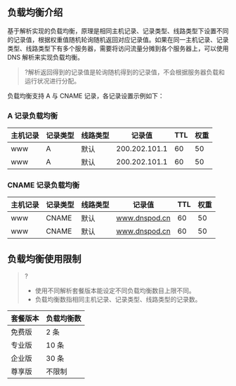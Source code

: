 
## 负载均衡介绍

基于解析实现的负载均衡，原理是相同主机记录、记录类型、线路类型下设置不同的记录值，根据权重值随机轮询随机返回对应记录值。如果在同一主机记录、记录类型、线路类型下有多个服务器，需要将访问流量分摊到各个服务器上，可以使用 DNS 解析来实现负载均衡。

>?解析返回得到的记录值是轮询随机得到的记录值，不会根据服务器负载和运行状况进行分配。

负载均衡支持 A  与 CNAME 记录，各记录设置示例如下：

###  A 记录负载均衡

| 主机记录 | 记录类型 | 线路类型 | 记录值	|TTL |权重 |
|---------|---------|---------|---------|---------|---------|
| www | A | 默认 | 200.202.101.1 | 60 |50|
| www | A | 默认 | 200.202.101.1 | 60 |50|


###   CNAME 记录负载均衡

| 主机记录 | 记录类型 | 线路类型 | 记录值	|TTL |权重 |
|---------|---------|---------|---------|---------|---------|
| www | CNAME | 默认 | www.dnspod.cn | 60 |50|
| www | CNAME | 默认 | www.dnspod.cn | 60 |50|


##  负载均衡使用限制

>? 
>- 使用不同解析套餐版本能设定不同负载均衡数目上限不同。
>- 负载均衡数指相同主机记录、记录类型、线路类型的记录数。


| 套餐版本 |  负载均衡数 | 
|---------|---------|
| 免费版 | 2 条 | 
| 专业版 | 10 条 | 
| 企业版 | 30 条| 
| 尊享版 | 不限制 | 




